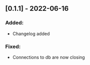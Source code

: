 ## [0.1.1] - 2022-06-16

### Added:
- Changelog added

### Fixed:
- Connections to db are now closing